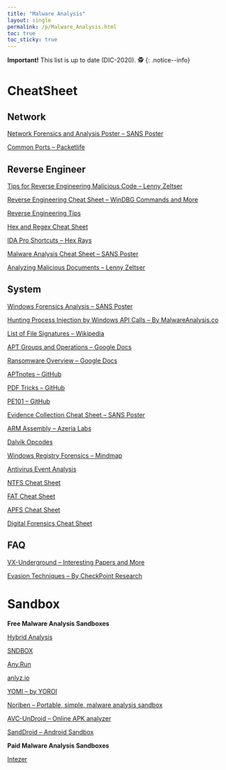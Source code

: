```yaml
---
title: "Malware Analysis"
layout: single
permalink: /p/Malware_Analysis.html
toc: true
toc_sticky: true
---
```


**Important!** This list is up to date (DIC-2020). 🕵
{: .notice--info}

# CheatSheet

## Network

<a href="https://www.dfir.training/resources/downloads/cheatsheets-infographics/239-network-forensics-sans/file" target="_blank">Network Forensics and Analysis Poster – SANS Poster</a>

<a href="https://packetlife.net/media/library/23/common-ports.pdf" target="_blank">Common Ports – Packetlife</a>

## Reverse Engineer

<a href="https://zeltser.com/media/docs/reverse-engineering-malicious-code-tips.pdf" target="_blank">Tips for Reverse Engineering Malicious Code – Lenny Zeltser</a>

<a href="https://malwareanalysis.co/wp-content/uploads/2020/05/cheat-sheet-reverse-v5.png" target="_blank">Reverse Engineering Cheat Sheet – WinDBG Commands and More</a>

<a href="https://malwareanalysis.co/wp-content/uploads/2020/05/reverse-engineering-malicious-code-tips.pdf" target="_blank">Reverse Engineering Tips</a>

<a href="https://malwareanalysis.co/wp-content/uploads/2020/05/hex_file_and_regex_cheat_sheet.pdf" target="_blank">Hex and Regex Cheat Sheet</a>

<a href="https://www.hex-rays.com/products/ida/support/freefiles/IDA_Pro_Shortcuts.pdf" target="_blank">IDA Pro Shortcuts – Hex Rays</a>

<a href="https://digital-forensics.sans.org/media/malware-analysis-cheat-sheet.pdf" target="_blank">Malware Analysis Cheat Sheet – SANS Poster</a>

<a href="https://zeltser.com/media/docs/analyzing-malicious-document-files.pdf" target="_blank">Analyzing Malicious Documents – Lenny Zeltser</a>

## System

<a href="https://www.sans.org/security-resources/posters/windows-forensic-analysis/170/download" target="_blank">Windows Forensics Analysis – SANS Poster</a>

<a href="https://malwareanalysis.co/wp-content/uploads/2019/11/Hunting-Process-Injection-by-Windows-API-Calls.pdf" target="_blank">Hunting Process Injection by Windows API Calls – By MalwareAnalysis.co</a>

<a href="https://en.wikipedia.org/wiki/List_of_file_signatures" target="_blank">List of File Signatures – Wikipedia</a>

<a href="https://docs.google.com/spreadsheets/d/1H9_xaxQHpWaa4O_Son4Gx0YOIzlcBWMsdvePFX68EKU/pubhtml" target="_blank">APT Groups and Operations – Google Docs</a>

<a href="https://docs.google.com/spreadsheets/d/1TWS238xacAto-fLKh1n5uTsdijWdCEsGIM0Y0Hvmc5g/pubhtml" target="_blank">Ransomware Overview – Google Docs</a>

<a href="https://github.com/kbandla/APTnotes" target="_blank">APTnotes – GitHub</a>

<a href="https://github.com/corkami/docs/blob/master/PDF/PDF.md" target="_blank">PDF Tricks – GitHub</a>

<a href="https://github.com/corkami/pics/blob/master/binary/pe101/pe101.pdf" target="_blank">PE101 – GitHub</a>

<a href="https://malwareanalysis.co/wp-content/uploads/2020/05/evidence_collection_cheat_sheet.pdf" target="_blank">Evidence Collection Cheat Sheet – SANS Poster</a>

<a href="https://azeria-labs.com/assembly-basics-cheatsheet/" target="_blank">ARM Assembly – Azeria Labs</a>

<a href="http://pallergabor.uw.hu/androidblog/dalvik_opcodes.html" target="_blank">Dalvik Opcodes</a>

<a href="https://malwareanalysis.co/wp-content/uploads/2020/05/mindmap-forensics-windows-registry-cheat-sheet-1-1024.jpg" target="_blank">Windows Registry Forensics – Mindmap</a>

<a href="https://malwareanalysis.co/wp-content/uploads/2020/05/av_1_5.png" target="_blank">Antivirus Event Analysis</a>

<a href="https://malwareanalysis.co/wp-content/uploads/2020/05/ntfs_cheat_sheets.pdf" target="_blank">NTFS Cheat Sheet</a>

<a href="https://malwareanalysis.co/wp-content/uploads/2020/05/FAT_cheatsheet.pdf" target="_blank">FAT Cheat Sheet</a>

<a href="https://malwareanalysis.co/wp-content/uploads/2020/05/apfsreferencesheet.jpg" target="_blank">APFS Cheat Sheet</a>

<a href="https://malwareanalysis.co/wp-content/uploads/2020/05/cheat-sheet-digital-forensics-process1.jpg" target="_blank">Digital Forensics Cheat Sheet</a>
  
  
## FAQ

<a href="https://vxug.fakedoma.in/papers.html" target="_blank">VX-Underground – Interesting Papers and More</a>

<a href="https://evasions.checkpoint.com/" target="_blank">Evasion Techniques – By CheckPoint Research</a>

# Sandbox

**Free Malware Analysis Sandboxes**

<a href="https://www.hybrid-analysis.com/" target="_blank">Hybrid Analysis</a>

<a href="https://app.sndbox.com/" target="_blank">SNDBOX</a>

<a href="https://app.any.run/" target="_blank">Any.Run</a>

<a href="https://sandbox.anlyz.io/" target="_blank">anlyz.io</a>

<a href="https://yomi.yoroi.company/upload" target="_blank">YOMI – by YOROI</a>

<a href="https://github.com/Rurik/Noriben" target="_blank">Noriben – Portable, simple, malware analysis sandbox</a>

<a href="https://undroid.av-comparatives.info/" target="_blank">AVC-UnDroid – Online APK analyzer</a>

<a href="http://sanddroid.xjtu.edu.cn/#upload" target="_blank">SandDroid – Android Sandbox</a>

**Paid Malware Analysis Sandboxes**

<a href="https://www.hybrid-analysis.com/" target="_blank">Intezer</a>
